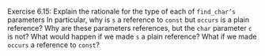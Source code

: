 Exercise 6.15: Explain the rationale for the type of each of `find_char’s`
parameters In particular, why is `s` a reference to `const` but `occurs` is a
plain reference? Why are these parameters references, but the `char`
parameter `c` is not? What would happen if we made `s` a plain reference?
What if we made `occurs` a reference to `const`?